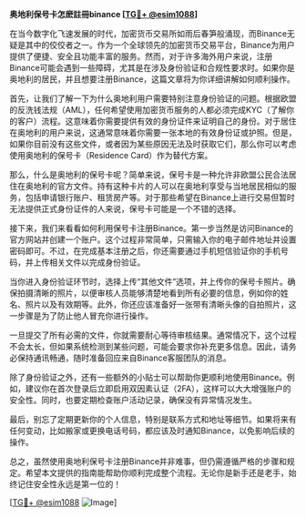 **奥地利保号卡怎麽註冊binance [[TG💪+ @esim1088](https://t.me/s/esim1088)]**

在当今数字化飞速发展的时代，加密货币交易所如雨后春笋般涌现，而Binance无疑是其中的佼佼者之一。作为一个全球领先的加密货币交易平台，Binance为用户提供了便捷、安全且功能丰富的服务。然而，对于许多海外用户来说，注册Binance可能会遇到一些障碍，尤其是在涉及身份验证和合规性要求时。如果你是奥地利的居民，并且想要注册Binance，这篇文章将为你详细讲解如何顺利操作。

首先，让我们了解一下为什么奥地利用户需要特别注意身份验证的问题。根据欧盟的反洗钱法规（AML），任何希望使用加密货币服务的人都必须完成KYC（了解你的客户）流程。这意味着你需要提供有效的身份证件来证明自己的身份。对于居住在奥地利的用户来说，这通常意味着你需要一张本地的有效身份证或护照。但是，如果你目前没有这些文件，或者因为某些原因无法及时获取它们，那么你可以考虑使用奥地利的保号卡（Residence Card）作为替代方案。

那么，什么是奥地利的保号卡呢？简单来说，保号卡是一种允许非欧盟公民合法居住在奥地利的官方文件。持有这种卡片的人可以在奥地利享受与当地居民相似的服务，包括申请银行账户、租赁房产等。对于那些希望在Binance上进行交易但暂时无法提供正式身份证件的人来说，保号卡可能是一个不错的选择。

接下来，我们来看看如何利用保号卡注册Binance。第一步当然是访问Binance的官方网站并创建一个账户。这个过程非常简单，只需输入你的电子邮件地址并设置密码即可。不过，在完成基本注册之后，你还需要通过手机短信验证你的手机号码，并上传相关文件以完成身份验证。

当你进入身份验证环节时，选择上传“其他文件”选项，并上传你的保号卡照片。确保拍摄清晰的照片，以便审核人员能够清楚地看到所有必要的信息，例如你的姓名、照片以及有效期等。此外，你还应该准备好一张带有清晰头像的自拍照片，这一步骤是为了防止他人冒充你进行操作。

一旦提交了所有必需的文件，你就需要耐心等待审核结果。通常情况下，这个过程不会太长，但如果系统检测到某些问题，可能会要求你补充更多信息。因此，请务必保持通讯畅通，随时准备回应来自Binance客服团队的消息。

除了身份验证之外，还有一些额外的小贴士可以帮助你更顺利地使用Binance。例如，建议你在首次登录后立即启用双因素认证（2FA），这样可以大大增强账户的安全性。同时，也要定期检查账户活动记录，确保没有异常情况发生。

最后，别忘了定期更新你的个人信息，特别是联系方式和地址等细节。如果将来有任何变动，比如搬家或更换电话号码，都应该及时通知Binance，以免影响后续的操作。

总之，虽然使用奥地利保号卡注册Binance并非难事，但仍需遵循严格的步骤和规定。希望本文提供的指南能帮助你顺利完成整个流程。无论你是新手还是老手，始终记住安全性永远是第一位的！

[[TG💪+ @esim1088](https://t.me/s/esim1088) ![Image](https://i.postimg.cc/4NQfJmqS/Snipaste-2025-05-13-00-14-12.png)]